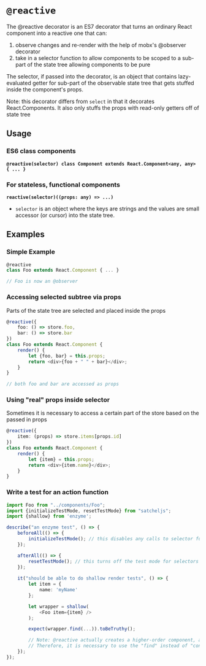 # `@reactive`

The @reactive decorator is an ES7 decorator that turns an ordinary React component into a reactive one that can:

1. observe changes and re-render with the help of mobx's @observer decorator
2. take in a selector function to allow components to be scoped to a sub-part of the state tree allowing components to be pure

The selector, if passed into the decorator, is an object that contains lazy-evaluated getter for sub-part of the observable state tree 
that gets stuffed inside the component's props. 

Note: this decorator differs from `select` in that it decorates React.Components. It also only stuffs the props with read-only getters off of state tree

## Usage

### ES6 class components ###
**`@reactive(selector) class Component extends React.Component<any, any> { ... }`**

### For stateless, functional components ###
**`reactive(selector)((props: any) => ...)`**

* `selector` is an object where the keys are strings and the values are small accessor (or cursor) into the state tree. 

## Examples

### Simple Example
```typescript
@reactive
class Foo extends React.Component { ... }

// Foo is now an @observer
```

### Accessing selected subtree via props
Parts of the state tree are selected and placed inside the props

```typescript
@reactive({
    foo: () => store.foo,
    bar: () => store.bar
})
class Foo extends React.Component { 
    render() {
        let {foo, bar} = this.props;
        return <div>{foo + " " + bar}</div>;
    }
}

// both foo and bar are accessed as props
```

### Using "real" props inside selector
Sometimes it is necessary to access a certain part of the store based on the passed in props

```typescript
@reactive({
    item: (props) => store.items[props.id]
})
class Foo extends React.Component { 
    render() {
        let {item} = this.props;
        return <div>{item.name}</div>;
    }
}
```

### Write a test for an action function
```typescript
import Foo from "../components/Foo";
import {initializeTestMode, resetTestMode} from "satcheljs";
import {shallow} from 'enzyme';

describe("an enzyme test", () => {
    beforeAll(() => {
        initializeTestMode(); // this disables any calls to selector functions during test
    });

    afterAll(() => {
        resetTestMode(); // this turns off the test mode for selectors
    });
    
    it("should be able to do shallow render tests", () => {
        let item = {
            name: 'myName'
        };

        let wrapper = shallow(
            <Foo item={item} />
        );

        expect(wrapper.find(...)).toBeTruthy();

        // Note: @reactive actually creates a higher-order component, and shallow render will actually be rendering that
        // Therefore, it is necessary to use the "find" instead of "contains" to check for presence of elements
    });
});
```